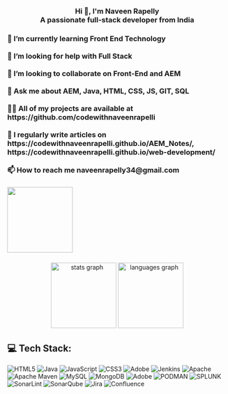 <h3 align="center">Hi 👋, I'm Naveen Rapelly<br>A passionate full-stack developer from India<br></h3>
<h3 align="left">
🌱 I’m currently learning Front End Technology<br><br> 🤝 I’m looking for help with Full Stack<br> <br> 👯 I’m looking to collaborate on Front-End and AEM<br> <br> 💬 Ask me about AEM, Java, HTML, CSS, JS, GIT, SQL<br> <br> 👨‍💻 All of my projects are available at https://github.com/codewithnaveenrapelli<br><br>📝 I regularly write articles on https://codewithnaveenrapelli.github.io/AEM_Notes/, https://codewithnaveenrapelli.github.io/web-development/<br> <br> 📫 How to reach me naveenrapelly34@gmail.com <br></h3>

###

<img align="right-top" height="150" src="https://media.licdn.com/dms/image/v2/D4D03AQEdHbLYpbCktw/profile-displayphoto-shrink_800_800/profile-displayphoto-shrink_800_800/0/1730228365342?e=1738800000&v=beta&t=-g7bRFEEe3FJfgDOh7FYnSQD0ErqgV_PGe8EKtieNnc"  />

###
<div align="center">
  <img src="https://github-readme-stats.vercel.app/api?username=codewithnaveenrapelli&hide_title=false&hide_rank=false&show_icons=true&include_all_commits=true&count_private=true&disable_animations=false&theme=dracula&locale=en&hide_border=false" height="150" alt="stats graph"  />
  <img src="https://github-readme-stats.vercel.app/api/top-langs?username=codewithnaveenrapelli&locale=en&hide_title=false&layout=compact&card_width=320&langs_count=6&theme=dracula&hide_border=false" height="150" alt="languages graph"  />
</div>


## 💻 Tech Stack:
![HTML5](https://img.shields.io/badge/html5-%23E34F26.svg?style=for-the-badge&logo=html5&logoColor=white) ![Java](https://img.shields.io/badge/java-%23ED8B00.svg?style=for-the-badge&logo=openjdk&logoColor=white) ![JavaScript](https://img.shields.io/badge/javascript-%23323330.svg?style=for-the-badge&logo=javascript&logoColor=%23F7DF1E) ![CSS3](https://img.shields.io/badge/css3-%231572B6.svg?style=for-the-badge&logo=css3&logoColor=white) ![Adobe](https://img.shields.io/badge/adobe-%23FF0000.svg?style=for-the-badge&logo=adobe&logoColor=white) ![Jenkins](https://img.shields.io/badge/jenkins-%232C5263.svg?style=for-the-badge&logo=jenkins&logoColor=white) ![Apache](https://img.shields.io/badge/apache-%23D42029.svg?style=for-the-badge&logo=apache&logoColor=white) ![Apache Maven](https://img.shields.io/badge/Apache%20Maven-C71A36?style=for-the-badge&logo=Apache%20Maven&logoColor=white) ![MySQL](https://img.shields.io/badge/mysql-%2300000f.svg?style=for-the-badge&logo=mysql&logoColor=white) ![MongoDB](https://img.shields.io/badge/MongoDB-%234ea94b.svg?style=for-the-badge&logo=mongodb&logoColor=white) ![Adobe](https://img.shields.io/badge/adobe-%23FF0000.svg?style=for-the-badge&logo=adobe&logoColor=white) ![PODMAN](https://img.shields.io/badge/podman-892CA0.svg?style=for-the-badge&logo=podman&logoColor=white) ![SPLUNK](https://img.shields.io/badge/splunk-000000.svg?style=for-the-badge&logo=splunk&color=%23000000) ![SonarLint](https://img.shields.io/badge/SonarLint-CB2029?style=for-the-badge&logo=SONARLINT&logoColor=white) ![SonarQube](https://img.shields.io/badge/SonarQube-black?style=for-the-badge&logo=sonarqube&logoColor=4E9BCD) ![Jira](https://img.shields.io/badge/jira-%230A0FFF.svg?style=for-the-badge&logo=jira&logoColor=white) ![Confluence](https://img.shields.io/badge/confluence-%23172BF4.svg?style=for-the-badge&logo=confluence&logoColor=white)

